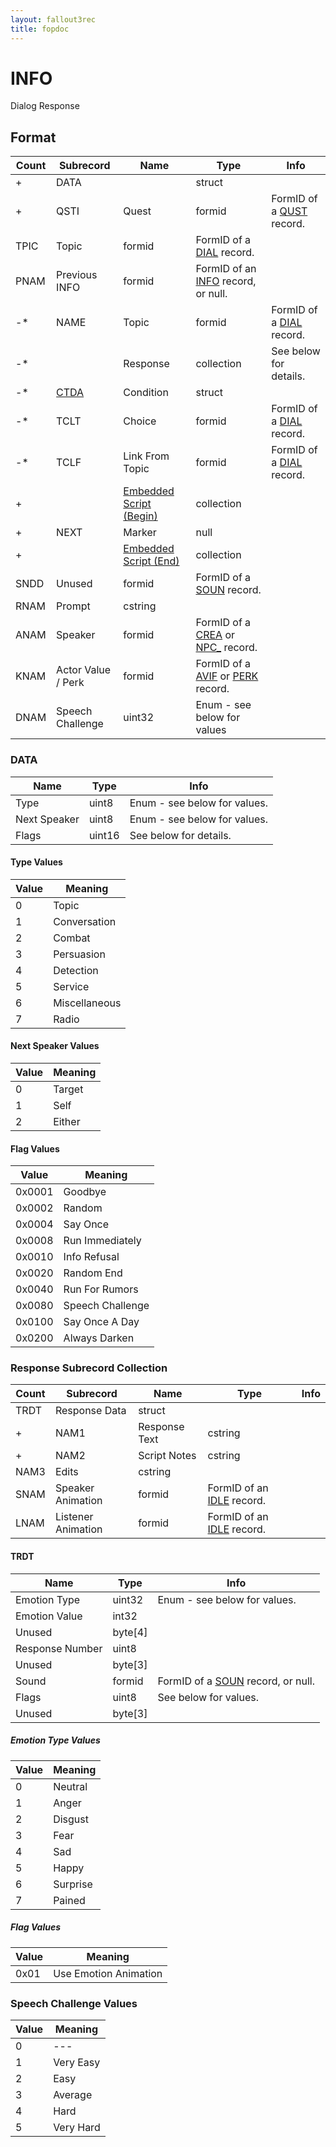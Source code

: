 ```yaml
---
layout: fallout3rec
title: fopdoc
---
```

INFO
====

Dialog Response

## Format

Count | Subrecord | Name | Type | Info
------|-------|------|------|-----
+ | DATA | | struct |
+ | QSTI | Quest | formid | FormID of a [QUST](QUST.md) record.
 | TPIC | Topic | formid | FormID of a [DIAL](DIAL.md) record.
 | PNAM | Previous INFO | formid | FormID of an [INFO](INFO.md) record, or null.
-* | NAME | Topic | formid | FormID of a [DIAL](DIAL.md) record.
-* | | Response | collection | See below for details.
-* | [CTDA](Subrecords/CTDA.md) | Condition | struct |
-* | TCLT | Choice | formid | FormID of a [DIAL](DIAL.md) record.
-* | TCLF | Link From Topic | formid | FormID of a [DIAL](DIAL.md) record.
+ | | [Embedded Script (Begin)](Subrecords/Script.md) | collection |
+ | NEXT | Marker | null |
+ | | [Embedded Script (End)](Subrecords/Script.md) | collection |
 | SNDD | Unused | formid | FormID of a [SOUN](SOUN.md) record.
 | RNAM | Prompt | cstring |
 | ANAM | Speaker | formid | FormID of a [CREA](CREA.md) or [NPC_](NPC_.md) record.
 | KNAM | Actor Value / Perk | formid | FormID of a [AVIF](AVIF.md) or [PERK](PERK.md) record.
 | DNAM | Speech Challenge | uint32 | Enum - see below for values

### DATA

Name | Type | Info
-----|------|-----
Type | uint8 | Enum - see below for values.
Next Speaker | uint8 | Enum - see below for values.
Flags | uint16 | See below for details.

#### Type Values

Value | Meaning
------|--------
0 | Topic
1 | Conversation
2 | Combat
3 | Persuasion
4 | Detection
5 | Service
6 | Miscellaneous
7 | Radio

#### Next Speaker Values

Value | Meaning
------|--------
0 | Target
1 | Self
2 | Either

#### Flag Values

Value | Meaning
------|--------
0x0001 | Goodbye
0x0002 | Random
0x0004 | Say Once
0x0008 | Run Immediately
0x0010 | Info Refusal
0x0020 | Random End
0x0040 | Run For Rumors
0x0080 | Speech Challenge
0x0100 | Say Once A Day
0x0200 | Always Darken

### Response Subrecord Collection

Count | Subrecord | Name | Type | Info
------|-------|------|------|-----
 | TRDT | Response Data | struct |
+ | NAM1 | Response Text | cstring |
+ | NAM2 | Script Notes | cstring |
 | NAM3 | Edits | cstring |
 | SNAM | Speaker Animation | formid | FormID of an [IDLE](IDLE.md) record.
 | LNAM | Listener Animation | formid | FormID of an [IDLE](IDLE.md) record.

#### TRDT

Name | Type | Info
-----|------|-----
Emotion Type | uint32 | Enum - see below for values.
Emotion Value | int32 |
Unused | byte[4] |
Response Number | uint8 |
Unused | byte[3] |
Sound | formid | FormID of a [SOUN](SOUN.md) record, or null.
Flags | uint8 | See below for values.
Unused | byte[3] |

##### Emotion Type Values

Value | Meaning
------|--------
0 | Neutral
1 | Anger
2 | Disgust
3 | Fear
4 | Sad
5 | Happy
6 | Surprise
7 | Pained

##### Flag Values

Value | Meaning
------|--------
0x01 | Use Emotion Animation

### Speech Challenge Values

Value | Meaning
------|--------
0 | ---
1 | Very Easy
2 | Easy
3 | Average
4 | Hard
5 | Very Hard
